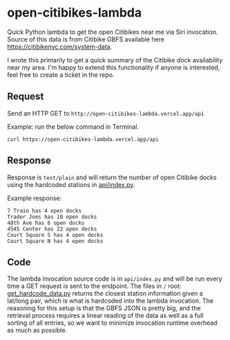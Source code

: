 # open-citibikes-lambda
Quick Python lambda to get the open Citibikes near me via Siri invocation. Source of this data is from Citibike GBFS available here https://citibikenyc.com/system-data. 

I wrote this primarily to get a quick summary of the Citibike dock availability near my area. I'm happy to extend this functionality if anyone is interested, feel free to create a ticket in the repo.

## Request
Send an HTTP GET to `http://open-citibikes-lambda.vercel.app/api`

Example: run the below command in Terminal.
```
curl https://open-citibikes-lambda.vercel.app/api
``` 

## Response
Response is `text/plain` and will return the number of open Citibike docks using the hardcoded stations in [api/index.py](https://github.com/andrewwong97/open-citibikes-lambda/blob/main/api/index.py).

Example response:
```
7 Train has 4 open docks
Trader Joes has 10 open docks
48th Ave has 6 open docks
4545 Center has 22 open docks
Court Square S has 4 open docks
Court Square N has 4 open docks
```

## Code
The lambda invocation source code is in `api/index.py` and will be run every time a GET request is sent to the endpoint. The  files in `/` root: [get_hardcode_data.py](https://github.com/andrewwong97/open-citibikes-lambda/blob/main/get_hardcode_data.py) returns the closest station information given a lat/long pair, which is what is hardcoded into the lambda invocation. The reasoning for this setup is that the GBFS JSON is pretty big, and the retrieval process requires a linear reading of the data as well as a full sorting of all entries, so we want to minimize invocation runtime overhead as much as possible.
